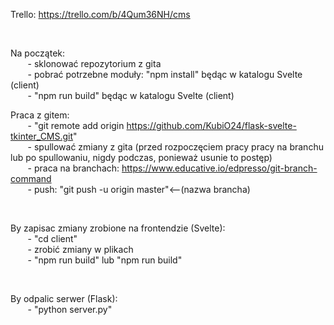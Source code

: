 Trello: https://trello.com/b/4Qum36NH/cms

</br>

Na początek: </br>
    &nbsp;&nbsp;&nbsp;&nbsp;&nbsp;&nbsp; - sklonować repozytorium z gita </br>
    &nbsp;&nbsp;&nbsp;&nbsp;&nbsp;&nbsp; - pobrać potrzebne moduły: "npm install" będąc w katalogu Svelte (client) </br>
    &nbsp;&nbsp;&nbsp;&nbsp;&nbsp;&nbsp; - "npm run build" będąc w katalogu Svelte (client) </br>

Praca z gitem: </br>
    &nbsp;&nbsp;&nbsp;&nbsp;&nbsp;&nbsp; - "git remote add origin https://github.com/KubiO24/flask-svelte-tkinter_CMS.git" </br>
    &nbsp;&nbsp;&nbsp;&nbsp;&nbsp;&nbsp; - spullować zmiany z gita (przed rozpoczęciem pracy pracy na branchu lub po spullowaniu, nigdy podczas, ponieważ usunie to postęp) </br>
    &nbsp;&nbsp;&nbsp;&nbsp;&nbsp;&nbsp; - praca na branchach: https://www.educative.io/edpresso/git-branch-command </br>
    &nbsp;&nbsp;&nbsp;&nbsp;&nbsp;&nbsp; - push: "git push -u origin master"<--(nazwa brancha)
    
</br>

By zapisac zmiany zrobione na frontendzie (Svelte):</br>
    &nbsp;&nbsp;&nbsp;&nbsp;&nbsp;&nbsp; - "cd client"</br>
    &nbsp;&nbsp;&nbsp;&nbsp;&nbsp;&nbsp; - zrobić zmiany w plikach</br>
    &nbsp;&nbsp;&nbsp;&nbsp;&nbsp;&nbsp; - "npm run build" lub "npm run build"

</br>

By odpalic serwer (Flask): </br>
    &nbsp;&nbsp;&nbsp;&nbsp;&nbsp;&nbsp; - "python server.py"
